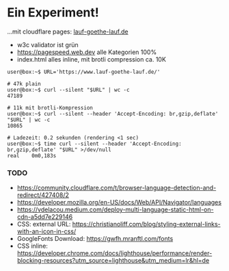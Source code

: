 # Ein Experiment!

...mit cloudflare pages: [lauf-goethe-lauf.de](https://lauf-goethe-lauf.de)

* w3c validator ist grün
* https://pagespeed.web.dev alle Kategorien 100%
* index.html alles inline, mit brotli compression ca. 10K
```
user@box:~$ URL='https://www.lauf-goethe-lauf.de/'

# 47k plain
user@box:~$ curl --silent "$URL" | wc -c
47189

# 11k mit brotli-Kompression
user@box:~$ curl --silent --header 'Accept-Encoding: br,gzip,deflate' "$URL" | wc -c
10865

# Ladezeit: 0.2 sekunden (rendering <1 sec)
user@box:~$ time curl --silent --header 'Accept-Encoding: br,gzip,deflate' "$URL" >/dev/null 
real	0m0,183s

```

### TODO
* https://community.cloudflare.com/t/browser-language-detection-and-redirect/427408/2
* https://developer.mozilla.org/en-US/docs/Web/API/Navigator/languages
* https://vdelacou.medium.com/deploy-multi-language-static-html-on-cdn-a5dd7e229146
* CSS: external URL: https://christianoliff.com/blog/styling-external-links-with-an-icon-in-css/
* GoogleFonts Download: https://gwfh.mranftl.com/fonts
* CSS inline: https://developer.chrome.com/docs/lighthouse/performance/render-blocking-resources?utm_source=lighthouse&utm_medium=lr&hl=de
